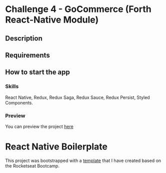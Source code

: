 # Challenge 4 - GoCommerce (Forth React-Native Module)

## Description

## Requirements

## How to start the app

### Skills

React Native, Redux, Redux Saga, Redux Sauce, Redux Persist, Styled Components.

### Preview

You can preview the project [here]()

# React Native Boilerplate

This project was bootstrapped with a [template](https://github.com/lcnogueira/react-native-boilerplate) that I have created based on the Rocketseat Bootcamp.
